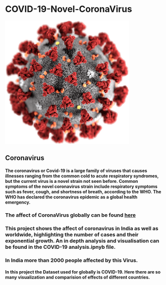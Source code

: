 # COVID-19-Novel-CoronaVirus
<img src="https://github.com/RamiKrispin/coronavirus/blob/master/man/figures/2019-nCoV-CDC-23312_without_background.png" width="400" height="400">

## Coronavirus
#### The coronavirus or Covid-19 is a large family of viruses that causes illnesses ranging from the common cold to acute respiratory syndromes, but the current virus is a novel strain not seen before. Common symptoms of the novel coronavirus strain include respiratory symptoms such as fever, cough, and shortness of breath, according to the WHO. The WHO has declared the coronavirus epidemic as a global health emergency.
### The affect of CoronaVirus globally can be found <a href="https://google.org/crisisresponse/covid19-map?hl=en">here</a>
### This project shows the affect of coronavirus in India as well as worldwide, highlighting the number of cases and their exponential growth. An in depth analysis and visualisation can be found in the COVID-19 analysis.ipnyb file.
### In India more than 2000 people affected by this Virus.
#### In this project the Dataset used for globally is COVID-19. Here there are so many visualization and comparision of effects of different countries.

